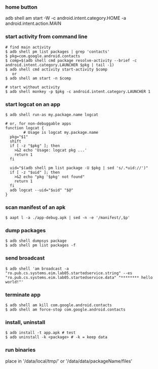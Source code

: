 
### home button
adb shell am start -W -c android.intent.category.HOME -a android.intent.action.MAIN



### start activity from command line 
~~~ shell
# find main activity
$ adb shell pm list packages | grep 'contacts' 
$ pkg=com.google.android.contacts
$ comp=$(adb shell cmd package resolve-activity --brief -c android.intent.category.LAUNCHER $pkg | tail -1)
$ adb shell cmd activity start-activity $comp
   or
$ adb shell am start -n $comp

# start without activity 
$ adb shell monkey -p $pkg -c android.intent.category.LAUNCHER 1
~~~

### start logcat on an app  
~~~ shell 
$ adb shell run-as my.package.name logcat

# or, for non-debuggable apps 
function logcat {
        # Usage is logcat my.package.name
  pkg="$1"
  shift
  if [ -z "$pkg" ]; then
    >&2 echo 'Usage: logcat pkg ...'
    return 1
  fi

  uid="$(adb shell pm list package -U $pkg | sed 's/.*uid://')"
  if [ -z "$uid" ]; then
    >&2 echo "pkg '$pkg' not found"
    return 1
  fi
  adb logcat --uid="$uid" "$@"
}
~~~



### scan manifest of an apk 
~~~ shell
$ aapt l -a ./app-debug.apk | sed -n -e '/manifest/,$p'  
~~~

### dump packages 
~~~ shell
$ adb shell dumpsys package
$ adb shell pm list packages -f 
~~~

### send broadcast 
~~~ shell
$ adb shell 'am broadcast -a "ro.pub.cs.systems.eim.lab05.startedservice.string" --es  "ro.pub.cs.systems.eim.lab05.startedservice.data" "******** hello world!"'

~~~

### terminate app 
~~~ shell
$ adb shell am kill com.google.android.contacts
$ adb shell am force-stop com.google.android.contacts
~~~

### 

### install, uninstall 
~~~ shell 
$ adb install -t app.apk # test
$ adb uninstall -k <package> # -k = keep data 
~~~


### run binaries 
place in  '/data/local/tmp/' or '/data/data/packageName/files' 

### 



